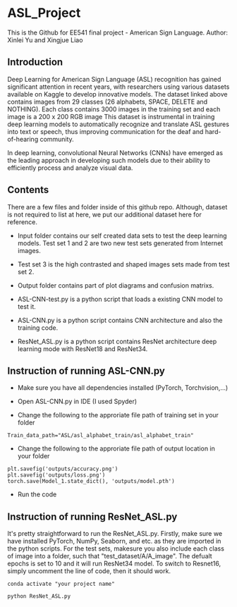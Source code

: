 # ASL_Project
This is the Github for EE541 final project - American Sign Language.
Author: Xinlei Yu and Xingjue Liao

## Introduction
Deep Learning for American Sign Language (ASL) recognition has gained significant attention in recent years, with researchers using various datasets available on Kaggle to develop innovative models. The dataset linked above contains images from 29 classes (26 alphabets, SPACE, DELETE and NOTHING). Each class contains 3000 images in the training set and each image is a 200 x 200 RGB image This dataset is instrumental in training deep learning models to automatically recognize and translate ASL gestures into text or speech, thus improving communication for the deaf and hard-of-hearing community.

In deep learning, convolutional Neural Networks (CNNs) have emerged as the leading approach in developing such models due to their ability to efficiently process and analyze visual data.

## Contents
There are a few files and folder inside of this github repo. Although, dataset is not required to list at here, we put our additional dataset here for reference. 

- Input folder contains our self created data sets to test the deep learning models. Test set 1 and 2 are two new test sets generated from Internet images.

- Test set 3 is the high contrasted and shaped images sets made from test set 2.

- Output folder contains part of plot diagrams and confusion matrixs. 

- ASL-CNN-test.py is a python script that loads a existing CNN model to test it. 

- ASL-CNN.py is a python script contains CNN architecture and also the training code. 

- ResNet_ASL.py is a python script contains ResNet architecture deep learning mode with ResNet18 and ResNet34. 
## Instruction of running ASL-CNN.py
- Make sure you have all dependencies installed (PyTorch, Torchvision,...)

- Open ASL-CNN.py in IDE (I used Spyder)

- Change the following to the approriate file path of training set in your folder
```
Train_data_path="ASL/asl_alphabet_train/asl_alphabet_train"
```
- Change the following to the approriate file path of output location in your folder
```
plt.savefig('outputs/accuracy.png')
plt.savefig('outputs/loss.png')
torch.save(Model_1.state_dict(), 'outputs/model.pth')
```
- Run the code

## Instruction of running ResNet_ASL.py
It's pretty straightforward to run the ResNet_ASL.py. Firstly, make sure we have installed PyTorch, NumPy, Seaborn, and etc. as they are imported in the python scripts.
For the test sets, makesure you also include each class of image into a folder, such that "test_dataset/A/A_image". The defualt epochs is set to 10 and it will run ResNet34 model. To switch to Resnet16, simply uncomment the line of code, then it should work. 

```shell
conda activate "your project name"

python ResNet_ASL.py

```
